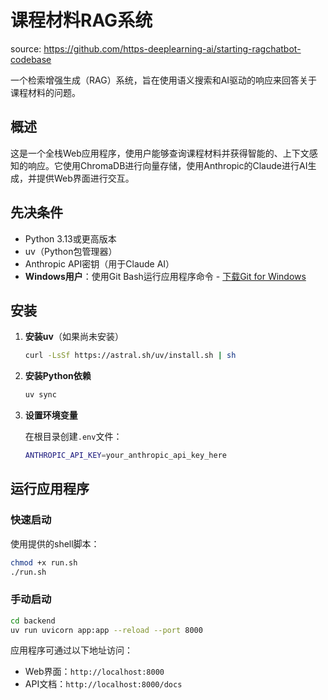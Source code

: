 # 课程材料RAG系统

source: https://github.com/https-deeplearning-ai/starting-ragchatbot-codebase

一个检索增强生成（RAG）系统，旨在使用语义搜索和AI驱动的响应来回答关于课程材料的问题。

## 概述

这是一个全栈Web应用程序，使用户能够查询课程材料并获得智能的、上下文感知的响应。它使用ChromaDB进行向量存储，使用Anthropic的Claude进行AI生成，并提供Web界面进行交互。


## 先决条件

- Python 3.13或更高版本
- uv（Python包管理器）
- Anthropic API密钥（用于Claude AI）
- **Windows用户**：使用Git Bash运行应用程序命令 - [下载Git for Windows](https://git-scm.com/downloads/win)

## 安装

1. **安装uv**（如果尚未安装）
   ```bash
   curl -LsSf https://astral.sh/uv/install.sh | sh
   ```

2. **安装Python依赖**
   ```bash
   uv sync
   ```

3. **设置环境变量**
   
   在根目录创建`.env`文件：
   ```bash
   ANTHROPIC_API_KEY=your_anthropic_api_key_here
   ```

## 运行应用程序

### 快速启动

使用提供的shell脚本：
```bash
chmod +x run.sh
./run.sh
```

### 手动启动

```bash
cd backend
uv run uvicorn app:app --reload --port 8000
```

应用程序可通过以下地址访问：
- Web界面：`http://localhost:8000`
- API文档：`http://localhost:8000/docs`


